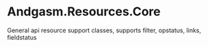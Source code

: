 # Andgasm.Resources.Core
General api resource support classes, supports filter, opstatus, links, fieldstatus
